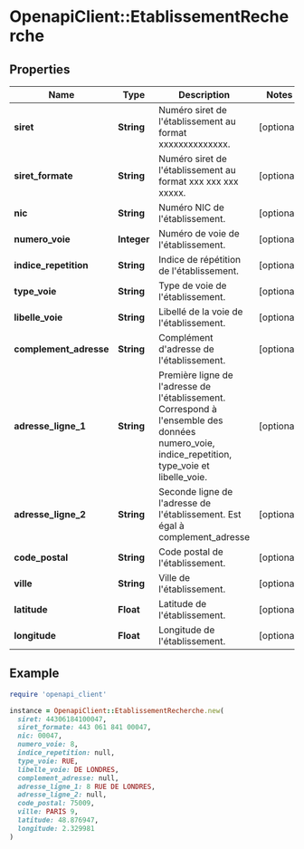 # OpenapiClient::EtablissementRecherche

## Properties

| Name | Type | Description | Notes |
| ---- | ---- | ----------- | ----- |
| **siret** | **String** | Numéro siret de l&#39;établissement au format xxxxxxxxxxxxxx. | [optional] |
| **siret_formate** | **String** | Numéro siret de l&#39;établissement au format xxx xxx xxx xxxxx. | [optional] |
| **nic** | **String** | Numéro NIC de l&#39;établissement. | [optional] |
| **numero_voie** | **Integer** | Numéro de voie de l&#39;établissement. | [optional] |
| **indice_repetition** | **String** | Indice de répétition de l&#39;établissement. | [optional] |
| **type_voie** | **String** | Type de voie de l&#39;établissement. | [optional] |
| **libelle_voie** | **String** | Libellé de la voie de l&#39;établissement. | [optional] |
| **complement_adresse** | **String** | Complément d&#39;adresse de l&#39;établissement. | [optional] |
| **adresse_ligne_1** | **String** | Première ligne de l&#39;adresse de l&#39;établissement. Correspond à l&#39;ensemble des données numero_voie, indice_repetition, type_voie et libelle_voie. | [optional] |
| **adresse_ligne_2** | **String** | Seconde ligne de l&#39;adresse de l&#39;établissement. Est égal à complement_adresse | [optional] |
| **code_postal** | **String** | Code postal de l&#39;établissement. | [optional] |
| **ville** | **String** | Ville de l&#39;établissement. | [optional] |
| **latitude** | **Float** | Latitude de l&#39;établissement. | [optional] |
| **longitude** | **Float** | Longitude de l&#39;établissement. | [optional] |

## Example

```ruby
require 'openapi_client'

instance = OpenapiClient::EtablissementRecherche.new(
  siret: 44306184100047,
  siret_formate: 443 061 841 00047,
  nic: 00047,
  numero_voie: 8,
  indice_repetition: null,
  type_voie: RUE,
  libelle_voie: DE LONDRES,
  complement_adresse: null,
  adresse_ligne_1: 8 RUE DE LONDRES,
  adresse_ligne_2: null,
  code_postal: 75009,
  ville: PARIS 9,
  latitude: 48.876947,
  longitude: 2.329981
)
```

